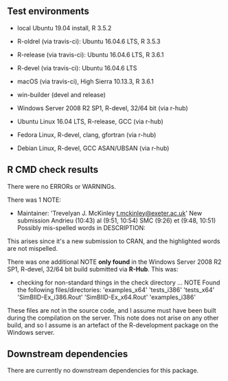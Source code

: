 ## Test environments
* local Ubuntu 19.04 install, R 3.5.2
* R-oldrel (via travis-ci): Ubuntu 16.04.6 LTS, R 3.5.3
* R-release (via travis-ci): Ubuntu 16.04.6 LTS, R 3.6.1
* R-devel (via travis-ci): Ubuntu 16.04.6 LTS
* macOS (via travis-ci), High Sierra 10.13.3, R 3.6.1
* win-builder (devel and release)

* Windows Server 2008 R2 SP1, R-devel, 32/64 bit (via r-hub)
* Ubuntu Linux 16.04 LTS, R-release, GCC (via r-hub)
* Fedora Linux, R-devel, clang, gfortran (via r-hub)
* Debian Linux, R-devel, GCC ASAN/UBSAN (via r-hub)

## R CMD check results
There were no ERRORs or WARNINGs. 

There was 1 NOTE:

* Maintainer: 'Trevelyan J. McKinley <t.mckinley@exeter.ac.uk>'
   New submission
     Andrieu (10:43)
     al (9:51, 10:54)
     SMC (9:26)
     et (9:48, 10:51)
   Possibly mis-spelled words in DESCRIPTION:
   
This arises since it's a new submission to CRAN, and the highlighted words
are not mispelled.

There was one additional NOTE **only found** in the Windows Server 2008 R2 SP1, 
R-devel, 32/64 bit build submitted via **R-Hub**. This was:

* checking for non-standard things in the check directory ... NOTE
  Found the following files/directories:
    'examples_x64' 'tests_i386' 'tests_x64'
    'SimBIID-Ex_i386.Rout' 'SimBIID-Ex_x64.Rout' 'examples_i386'
    
These files are not in the source code, and I assume must have been
built during the compilation on the server. This note does not arise
on any other build, and so I assume is an artefact of the R-development
package on the Windows server.

## Downstream dependencies
There are currently no downstream dependencies for this package.
